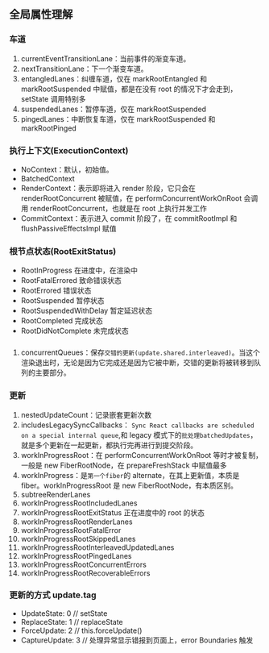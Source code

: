 ## 全局属性理解

### 车道

1. currentEventTransitionLane：当前事件的渐变车道。
2. nextTransitionLane：下一个渐变车道。
3. entangledLanes：纠缠车道，仅在 markRootEntangled 和 markRootSuspended 中赋值，都是在没有 root 的情况下才会走到，setState 调用特别多
4. suspendedLanes：暂停车道，仅在 markRootSuspended
5. pingedLanes：中断恢复车道，仅在 markRootSuspended 和 markRootPinged

### 执行上下文(ExecutionContext)

- NoContext：默认，初始值。
- BatchedContext
- RenderContext：表示即将进入 render 阶段，它只会在 renderRootConcurrent 被赋值，在 performConcurrentWorkOnRoot 会调用 renderRootConcurrent，也就是在 root 上执行并发工作
- CommitContext：表示进入 commit 阶段了，在 commitRootImpl 和 flushPassiveEffectsImpl 赋值

### 根节点状态(RootExitStatus)

- RootInProgress 在进度中，在渲染中
- RootFatalErrored 致命错误状态
- RootErrored 错误状态
- RootSuspended 暂停状态
- RootSuspendedWithDelay 暂定延迟状态
- RootCompleted 完成状态
- RootDidNotComplete 未完成状态

###

1. concurrentQueues：保存`交错的更新(update.shared.interleaved)`。当这个渲染退出时，无论是因为它完成还是因为它被中断，交错的更新将被转移到队列的主要部分。

### 更新

1. nestedUpdateCount：记录嵌套更新次数
2. includesLegacySyncCallbacks： `Sync React callbacks are scheduled on a special internal queue`,和 legacy 模式下的`批处理batchedUpdates`，就是多个更新在一起更新，都执行完再进行到提交阶段。
3. workInProgressRoot：在 performConcurrentWorkOnRoot 等时才被复制，一般是 new FiberRootNode，在 prepareFreshStack 中赋值最多
4. workInProgress：是`第一个fiber`的 alternate，在其上更新值，本质是 fiber。workInProgressRoot 是 new FiberRootNode，有本质区别。
5. subtreeRenderLanes
6. workInProgressRootIncludedLanes
7. workInProgressRootExitStatus 正在进度中的 root 的状态
8. workInProgressRootRenderLanes
9. workInProgressRootFatalError
10. workInProgressRootSkippedLanes
11. workInProgressRootInterleavedUpdatedLanes
12. workInProgressRootPingedLanes
13. workInProgressRootConcurrentErrors
14. workInProgressRootRecoverableErrors

### 更新的方式 update.tag

- UpdateState: 0 // setState
- ReplaceState: 1 // replaceState
- ForceUpdate: 2 // this.forceUpdate()
- CaptureUpdate: 3 // 处理异常显示错报到页面上，error Boundaries 触发
